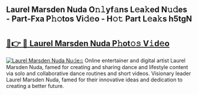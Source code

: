 ## Laurel Marsden Nuda O𝚗𝚕yf𝚊ns L𝚎a𝚔ed N𝚞𝚍es - Part-Fxa P𝚑𝚘tos Vi𝚍𝚎o - H𝚘𝚝 Part L𝚎a𝚔s h5tgN

# <h2><a href="http://kf5l6g.oniu.top/?m=Laurel+Marsden+Nuda">🔗👉 🔴 Laurel Marsden Nuda P𝚑ot𝚘𝚜 V𝚒d𝚎o</a></h2>

[![Laurel Marsden Nuda Nu𝚍e𝚜](https://i.imgur.com/0qMVB7G.gif)](http://kf5l6g.oniu.top/?m=Laurel+Marsden+Nuda)
Online entertainer and digital artist Laurel Marsden Nuda, famed for creating and sharing dance and lifestyle content via solo and collaborative dance routines and short videos. Visionary leader Laurel Marsden Nuda, famed for their innovative ideas and dedication to creating a better future.  

